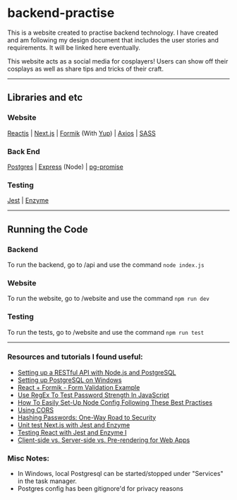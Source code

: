 # backend-practise

This is a website created to practise backend technology.
I have created and am following my design document that includes the user stories and requirements. It will be linked here eventually.

This website acts as a social media for cosplayers! Users can show off their cosplays as well as share tips and tricks of their craft.

---

## Libraries and etc

### Website

[Reactjs](https://reactjs.org/) | [Next.js](https://nextjs.org/) | [Formik](https://jaredpalmer.com/formik/) (With [Yup](https://github.com/jquense/yup)) | [Axios](https://github.com/axios/axios) | [SASS](https://sass-lang.com/)

### Back End

[Postgres](https://www.postgresql.org/) | [Express](https://expressjs.com/) (Node) | [pg-promise](https://github.com/vitaly-t/pg-promise)

### Testing

[Jest](https://github.com/facebook/jest) | [Enzyme](https://github.com/enzymejs/enzyme)

---

## Running the Code

### Backend

To run the backend, go to /api and use the command `node index.js`

### Website

To run the website, go to /website and use the command `npm run dev`

### Testing

To run the tests, go to /website and use the command `npm run test`

---

### Resources and tutorials I found useful:

- [Setting up a RESTful API with Node.js and PostgreSQL](https://blog.logrocket.com/setting-up-a-restful-api-with-node-js-and-postgresql-d96d6fc892d8/)
- [Setting up PostgreSQL on Windows](https://www.microfocus.com/documentation/idol/IDOL_12_0/MediaServer/Guides/html/English/Content/Getting_Started/Configure/_TRN_Set_up_PostgreSQL.htm)
- [React + Formik - Form Validation Example](https://jasonwatmore.com/post/2019/04/10/react-formik-form-validation-example)
- [Use RegEx To Test Password Strength In JavaScript](https://www.thepolyglotdeveloper.com/2015/05/use-regex-to-test-password-strength-in-javascript/)
- [How To Easily Set-Up Node Config Following These Best Practises](https://codingsans.com/blog/node-config-best-practices)
- [Using CORS](https://www.html5rocks.com/en/tutorials/cors/)
- [Hashing Passwords: One-Way Road to Security](https://auth0.com/blog/hashing-passwords-one-way-road-to-security/)
- [Unit test Next.js with Jest and Enzyme](https://medium.com/@miiny/unit-test-next-js-with-jest-and-enzyme-5b305a8e29fe)
- [Testing React with Jest and Enzyme I](https://medium.com/codeclan/testing-react-with-jest-and-enzyme-20505fec4675)
- [Client-side vs. Server-side vs. Pre-rendering for Web Apps](https://www.toptal.com/front-end/client-side-vs-server-side-pre-rendering)

### Misc Notes:

- In Windows, local Postgresql can be started/stopped under "Services" in the task manager.
- Postgres config has been gitignore'd for privacy reasons
